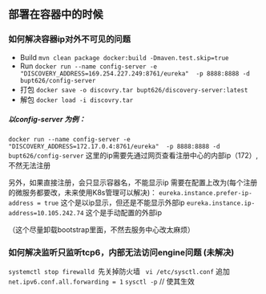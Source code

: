 ## 部署在容器中的时候

### 如何解决容器ip对外不可见的问题

- Build
`mvn clean package docker:build -Dmaven.test.skip=true`
- Run
`docker run --name config-server -e "DISCOVERY_ADDRESS=169.254.227.249:8761/eureka"  -p 8888:8888 -d bupt626/config-server`
- 打包
`docker save -o discovry.tar bupt626/discovery-server:latest`
- 解包
`docker load -i discovry.tar`

##### 以config-server 为例：
`docker run --name config-server -e "DISCOVERY_ADDRESS=172.17.0.4:8761/eureka"  -p 8888:8888 -d bupt626/config-server`
这里的ip需要先通过网页查看注册中心的内部ip（172）,不然无法注册

另外，如果直接注册，会只显示容器名，不能显示ip
需要在配置上改为(每个注册的微服务都要改，未来使用K8s管理可以解决)：
`eureka.instance.prefer-ip-address = true`  这个是以ip显示，但还是不能显示外部ip
`eureka.instance.ip-address=10.105.242.74`  这个是手动配置的外部ip

（这个尽量卸载bootstrap里面，不然去服务中心改太麻烦）

### 如何解决监听只监听tcp6，内部无法访问engine问题 (未解决)

`systemctl stop firewalld `先关掉防火墙
` vi /etc/sysctl.conf`  追加  `net.ipv6.conf.all.forwarding = 1`
`sysctl -p`    //  使其生效